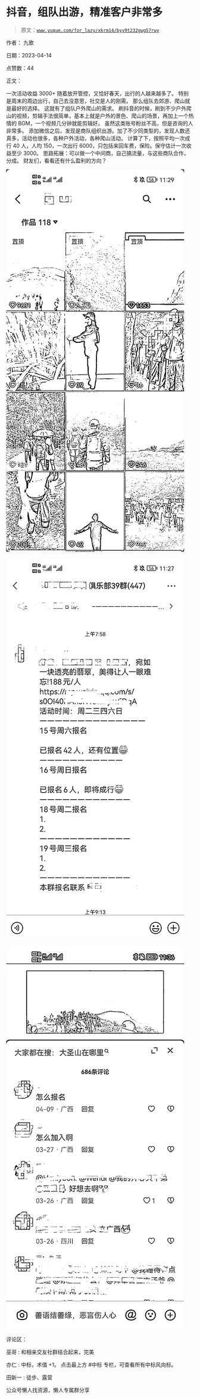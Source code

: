 # 抖音，组队出游，精准客户非常多

> 原文：[`www.yuque.com/for_lazy/xkrm14/byy9t232gwg57rwy`](https://www.yuque.com/for_lazy/xkrm14/byy9t232gwg57rwy)



作者： 九歌



日期：2023-04-14



点赞数：44

<ne-card data-card-name="hr" data-card-type="block" id="kKLeE" data-event-boundary="card">

正文：



一次活动收益 3000+ 随着放开管控，又恰好春天，出行的人越来越多了。 特别是周末的周边出行，自己去没意思，社交是人的刚需。 那么组队去郊游、爬山就是最好的选择。 这就有了组队户外爬山的需求。 刷抖音的时候，刷到不少户外爬山的视频，剪辑手法很简单，基本上就是户外的景色、爬山的场景，再加上一个热情的 BGM，一个视频几分钟就能剪辑好。 虽然这类账号粉丝不高，但是咨询的人非常多。 添加微信之后，发现是商队组织出游。加了不少同类型的，发现人数还真多，活动也很多，各种户外活动，各种爬山活动。 计算了下，按照平均一次成行 40 人，人均 150，一次出行 6000，只包括来回车费，保险。保守估计一次收益至少 3000。 思路拓展：可以做一个中间商，自己搞流量，与这些商队合作，分成。 财友们，看看还有什么盈利的方向？



<ne-card data-card-name="image" data-card-type="inline" id="JNQuc" data-event-boundary="card">![](img/5fe6b2d30cbc5f7377776f229c160982.png)</ne-card>



<ne-card data-card-name="image" data-card-type="inline" id="dCUwb" data-event-boundary="card">![](img/1ffcab318712b2179fcc093d4807b973.png)</ne-card>



<ne-card data-card-name="image" data-card-type="inline" id="egrFu" data-event-boundary="card">![](img/e17486324e96d82a0820bbe8669fc1b1.png)</ne-card>

<ne-card data-card-name="hr" data-card-type="block" id="ILkSQ" data-event-boundary="card">

评论区：



巫哥 : 和相亲交友社群结合起来，完美



亦仁 : 中标，术值 +1。 点击最上方 #中标 专栏，可查看所有中标风向标。



田新一 : 徒步、露营

<ne-card data-card-name="hr" data-card-type="block" id="BYXb5" data-event-boundary="card">

公众号懒人找资源，懒人专属群分享

</ne-card></ne-card></ne-card>